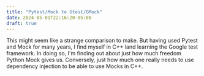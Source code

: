 ```yaml
---
title: "Pytest/Mock to Gtest/GMock"
date: 2024-05-01T22:16:20-05:00
draft: true
---
```


This might seem like a strange comparison to make. But having used Pytest and Mock for many years, I find myself in C++ land learning the Google test framework. In doing so, I'm finding out about just how much freedom Python Mock gives us. Conversely, just how much one really needs to use dependency injection to be able to use Mocks in C++.


